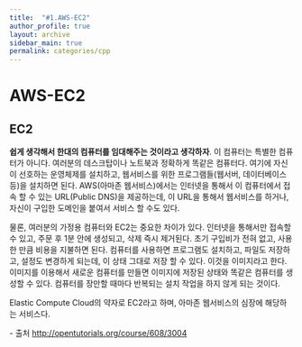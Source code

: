 ```yaml
---
title:  "#1.AWS-EC2"
author_profile: true
layout: archive
sidebar_main: true
permalink: categories/cpp
---
```

# AWS-EC2

## EC2

**쉽게 생각해서 한대의 컴퓨터를 임대해주는 것이라고 생각하자**. 이 컴퓨터는 특별한 컴퓨터가 아니다. 여러분의 데스크탑이나 노트북과 정확하게 똑같은 컴퓨터다. 여기에 자신이 선호하는 운영체제를 설치하고, 웹서비스를 위한 프로그램들(웹서버, 데이터베이스 등)을 설치하면 된다. AWS(아마존 웹서비스)에서는 인터넷을 통해서 이 컴퓨터에서 접속 할 수 있는 URL(Public DNS)을 제공하는데, 이 URL을 통해서 웹서비스를 하거나, 자신이 구입한 도메인을 붙여서 서비스 할 수도 있다.

물론, 여러분의 가정용 컴퓨터와 EC2는 중요한 차이가 있다. 인터넷을 통해서만 접속할 수 있고, 주문 후 1분 안에 생성되고, 삭제 즉시 제거된다. 초기 구입비가 전혀 없고, 사용한 만큼 비용을 지불하면 된다. 컴퓨터를 사용하면 프로그램도 설치하고, 파일도 저장하고, 설정도 변경하게 되는데, 이 상태 그대로 저장 할 수 있다. 이것을 이미지라고 한다. 이미지를 이용해서 새로운 컴퓨터를 만들면 이미지에 저장된 상태와 똑같은 컴퓨터를 생성할 수 있다. 컴퓨터를 장만할 때마다 반복되는 설치 작업을 하지 않게 되는 것이다.

Elastic Compute Cloud의 약자로 EC2라고 하며, 아마존 웹서비스의 심장에 해당하는 서비스다.

 

\- 출처 http://opentutorials.org/course/608/3004



